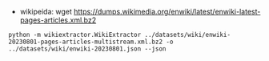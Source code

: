 
- wikipeida: wget https://dumps.wikimedia.org/enwiki/latest/enwiki-latest-pages-articles.xml.bz2

```
python -m wikiextractor.WikiExtractor ../datasets/wiki/enwiki-20230801-pages-articles-multistream.xml.bz2 -o ../datasets/wiki/enwiki-20230801.json --json
```